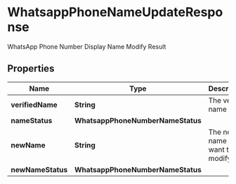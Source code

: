 

# WhatsappPhoneNameUpdateResponse

WhatsApp Phone Number Display Name Modify Result

## Properties

| Name | Type | Description | Notes |
|------------ | ------------- | ------------- | -------------|
|**verifiedName** | **String** | The verified name |  [optional] |
|**nameStatus** | **WhatsappPhoneNumberNameStatus** |  |  [optional] |
|**newName** | **String** | The new name you want to modify |  [optional] |
|**newNameStatus** | **WhatsappPhoneNumberNameStatus** |  |  [optional] |



